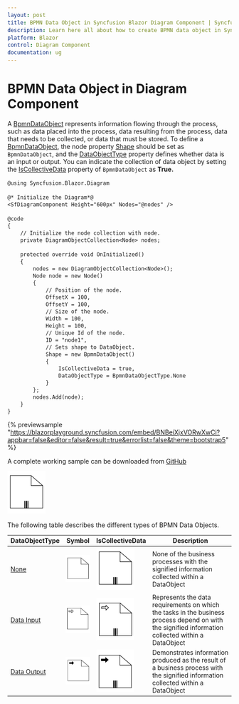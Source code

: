 ```yaml
---
layout: post
title: BPMN Data Object in Syncfusion Blazor Diagram Component | Syncfusion
description: Learn here all about how to create BPMN data object in Syncfusion Blazor Diagram component and more.
platform: Blazor
control: Diagram Component
documentation: ug
---
```


# BPMN Data Object in Diagram Component

A [BpmnDataObject](https://help.syncfusion.com/cr/blazor/Syncfusion.Blazor.Diagram.BpmnDataObject.html) represents information flowing through the process, such as data placed into the process, data resulting from the process, data that needs to be collected, or data that must be stored. To define a [BpmnDataObject](https://help.syncfusion.com/cr/blazor/Syncfusion.Blazor.Diagram.BpmnDataObject.html), the node property [Shape](https://help.syncfusion.com/cr/blazor/Syncfusion.Blazor.Diagram.Shape.html) should be set as `BpmnDataObject`, and the [DataObjectType](https://help.syncfusion.com/cr/blazor/Syncfusion.Blazor.Diagram.BpmnDataObject.html#Syncfusion_Blazor_Diagram_BpmnDataObject_DataObjectType) property defines whether data is an input or output. You can indicate the collection of data object by setting the [IsCollectiveData](https://help.syncfusion.com/cr/blazor/Syncfusion.Blazor.Diagram.BpmnDataObject.html#Syncfusion_Blazor_Diagram_BpmnDataObject_IsCollectiveData) property of `BpmnDataObject` as **True.**

```cshtml
@using Syncfusion.Blazor.Diagram

@* Initialize the Diagram*@
<SfDiagramComponent Height="600px" Nodes="@nodes" />

@code
{
    // Initialize the node collection with node.
    private DiagramObjectCollection<Node> nodes;

    protected override void OnInitialized()
    {
        nodes = new DiagramObjectCollection<Node>();
        Node node = new Node()
        {
            // Position of the node.
            OffsetX = 100,
            OffsetY = 100,
            // Size of the node.
            Width = 100,
            Height = 100,
            // Unique Id of the node.
            ID = "node1",
            // Sets shape to DataObject.
            Shape = new BpmnDataObject()
            {
                IsCollectiveData = true,
                DataObjectType = BpmnDataObjectType.None
            }
        };
        nodes.Add(node);
    }
}
```
{% previewsample "https://blazorplayground.syncfusion.com/embed/BNBeiXjxVORwXwCi?appbar=false&editor=false&result=true&errorlist=false&theme=bootstrap5" %}

A complete working sample can be downloaded from [GitHub](https://github.com/SyncfusionExamples/Blazor-Diagram-Examples/tree/master/UG-Samples/BpmnEditor/BpmnDataObject/BpmnDataObject)

![ Data BPMN Shape](../images/Bpmn-DataObject-Collective-None.png)

The following table describes the different types of BPMN Data Objects.

| DataObjectType | Symbol |IsCollectiveData| Description|
| -------- | -------- |-------- | -------- |
| [None](https://help.syncfusion.com/cr/blazor/Syncfusion.Blazor.Diagram.BpmnDataObjectType.html#Syncfusion_Blazor_Diagram_BpmnDataObjectType_None) | ![Collection Data BPMN Shape](../images/Bpmn-DataObject-None.png) |![ Data BPMN Shape](../images/Bpmn-DataObject-Collective-None.png) |None of the business processes with the signified information collected within a DataObject|
| [Data Input](https://help.syncfusion.com/cr/blazor/Syncfusion.Blazor.Diagram.BpmnDataObjectType.html#Syncfusion_Blazor_Diagram_BpmnDataObjectType_Input) | ![Data Input BPMN Shape](../images/Bpmn-DataObject-Input.png) |![Data Input BPMN Shape](../images/Bpmn-DataObject-Collective-Input.png) |Represents the data requirements on which the tasks in the business process depend on with the signified information collected within a DataObject|
| [Data Output](https://help.syncfusion.com/cr/blazor/Syncfusion.Blazor.Diagram.BpmnDataObjectType.html#Syncfusion_Blazor_Diagram_BpmnDataObjectType_Output) | ![Data Output BPMN Shape](../images/Bpmn-DataObject-Output.png) |![Data Output BPMN Shape](../images/Bpmn-DataObject-Collective-OutPut.png) |Demonstrates information produced as the result of a business process with the signified information collected within a DataObject|
